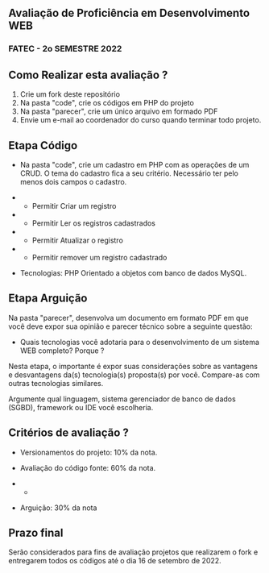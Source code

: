 ## Avaliação de Proficiência em Desenvolvimento WEB


### FATEC - 2o SEMESTRE 2022


## Como Realizar esta avaliação ?

1. Crie um fork deste repositório
2. Na pasta "code", crie os códigos em PHP do projeto
3. Na pasta "parecer", crie um único arquivo em formado PDF
4. Envie um e-mail ao coordenador do curso quando terminar todo projeto.

## Etapa Código

- Na pasta "code", crie um cadastro em PHP com as operações de um CRUD. O tema do cadastro fica a seu critério. Necessário ter pelo menos dois campos o cadastro.

- - Permitir Criar um registro
- - Permitir Ler os registros cadastrados
- - Permitir Atualizar o registro
- - Permitir remover um registro cadastrado

- Tecnologias: PHP Orientado a objetos com banco de dados MySQL.

## Etapa Arguição

Na pasta "parecer", desenvolva um documento em formato PDF em que você deve expor sua opinião e parecer técnico sobre a seguinte questão: 

- Quais tecnologias você adotaria para o desenvolvimento de um sistema WEB completo? Porque ? 

Nesta etapa, o importante é expor suas considerações sobre as vantagens e desvantagens da(s) tecnologia(s) proposta(s) por você. Compare-as com outras tecnologias similares. 

Argumente qual linguagem, sistema gerenciador de banco de dados (SGBD), framework ou IDE você escolheria.

## Critérios de avaliação ?

- Versionamentos do projeto: 10% da nota.

- Avaliação do código fonte: 60% da nota.
- - 
- Arguição: 30% da nota 

## Prazo final

Serão considerados para fins de avaliação projetos que realizarem o fork e entregarem todos os códigos até o dia 16 de setembro de 2022.

